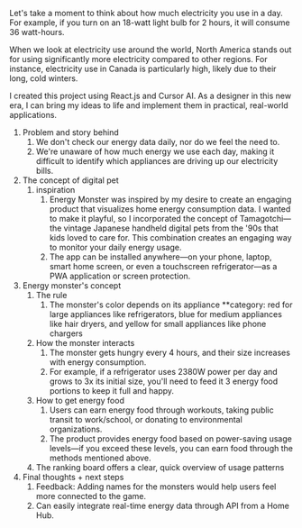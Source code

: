 Let's take a moment to think about how much electricity you use in a day. For example, if you turn on an 18-watt light bulb for 2 hours, it will consume 36 watt-hours.

When we look at electricity use around the world, North America stands out for using significantly more electricity compared to other regions. For instance, electricity use in Canada is particularly high, likely due to their long, cold winters.

I created this project using React.js and Cursor AI. As a designer in this new era, I can bring my ideas to life and implement them in practical, real-world applications.

1. Problem and story behind
    1. We don't check our energy data daily, nor do we feel the need to.
    2. We're unaware of how much energy we use each day, making it difficult to identify which appliances are driving up our electricity bills.
2. The concept of digital pet
    1. inspiration
        1. Energy Monster was inspired by my desire to create an engaging product that visualizes home energy consumption data. I wanted to make it playful, so I incorporated the concept of Tamagotchi—the vintage Japanese handheld digital pets from the '90s that kids loved to care for. This combination creates an engaging way to monitor your daily energy usage.
        2. The app can be installed anywhere—on your phone, laptop, smart home screen, or even a touchscreen refrigerator—as a PWA application or screen protection.
3. Energy monster's concept
    1. The rule
        1. The monster's color depends on its appliance **category: red for large appliances like refrigerators, blue for medium appliances like hair dryers, and yellow for small appliances like phone chargers
    2. How the monster interacts
        1. The monster gets hungry every 4 hours, and their size increases with energy consumption.
        2. For example, if a refrigerator uses 2380W power per day and grows to 3x its initial size, you'll need to feed it 3 energy food portions to keep it full and happy.
    3. How to get energy food
        1. Users can earn energy food through workouts, taking public transit to work/school, or donating to environmental organizations.
        2. The product provides energy food based on power-saving usage levels—if you exceed these levels, you can earn food through the methods mentioned above.
    4. The ranking board offers a clear, quick overview of usage patterns
4. Final thoughts + next steps
    1. Feedback: Adding names for the monsters would help users feel more connected to the game.
    2. Can easily integrate real-time energy data through API from a Home Hub.
